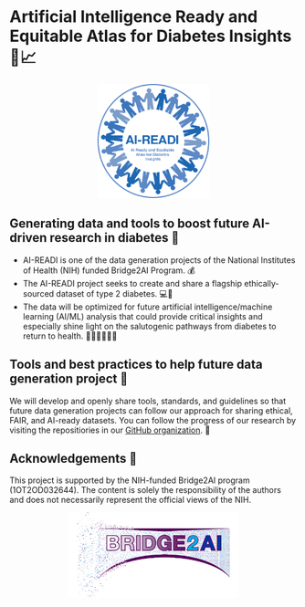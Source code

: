 # Artificial Intelligence Ready and Equitable Atlas for Diabetes Insights 🤖📈

<p align="center">
    <img src="https://github.com/AI-READI/AI-READI-logo/blob/main/logo/png/option2.png?raw=true" alt="Logo" height="200">
</p>

## Generating data and tools to boost future AI-driven research in diabetes 💉

* AI-READI is one of the data generation projects of the National Institutes of Health (NIH) funded Bridge2AI Program. 💰
* The AI-READI project seeks to create and share a flagship ethically-sourced dataset of type 2 diabetes. 💻💊
* The data will be optimized for future artificial intelligence/machine learning (AI/ML) analysis that could provide critical insights and especially shine light on the salutogenic pathways from diabetes to return to health. 🧑🏽‍⚕️🧑🏽‍💼

## Tools and best practices to help future data generation project 🔧

We will develop and openly share tools, standards, and guidelines so that future data generation projects can follow our approach for sharing ethical, FAIR, and AI-ready datasets. You can follow the progress of our research by visiting the repositiories in our [GitHub organization](https://github.com/AI-READI). 📂

## Acknowledgements 🙏

This project is supported by the NIH-funded Bridge2AI program (1OT2OD032644). The content is solely the responsibility of the authors and does not necessarily represent the official views of the NIH.


<p align="center">
    <img src="https://github.com/AI-READI/Bridge2AI-logo/blob/main/logo-color-upscaled.png?raw=true" alt="Logo" width="300" >
</p>
